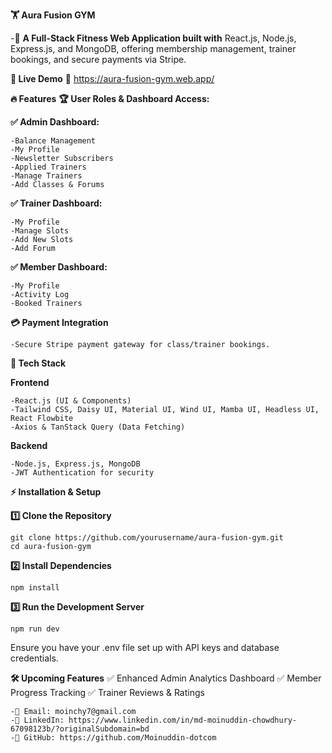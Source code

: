 **🏋️ Aura Fusion GYM**

-🚀 **A Full-Stack Fitness Web Application built with** React.js, Node.js, Express.js, and MongoDB, offering membership management, trainer bookings, and secure payments via Stripe.

**🌟 Live Demo**
🔗 https://aura-fusion-gym.web.app/


**🔥 Features**
**🏆 User Roles & Dashboard Access:**


**✅ Admin Dashboard:**

    -Balance Management
    -My Profile
    -Newsletter Subscribers
    -Applied Trainers
    -Manage Trainers
    -Add Classes & Forums


**✅ Trainer Dashboard:**

    -My Profile
    -Manage Slots
    -Add New Slots
    -Add Forum


**✅ Member Dashboard:**

    -My Profile
    -Activity Log
    -Booked Trainers


**💳 Payment Integration**

    -Secure Stripe payment gateway for class/trainer bookings.

**🚀 Tech Stack**


**Frontend**

    -React.js (UI & Components)
    -Tailwind CSS, Daisy UI, Material UI, Wind UI, Mamba UI, Headless UI, React Flowbite
    -Axios & TanStack Query (Data Fetching)
**Backend**

    -Node.js, Express.js, MongoDB
    -JWT Authentication for security



**⚡ Installation & Setup**

**1️⃣ Clone the Repository**

    git clone https://github.com/yourusername/aura-fusion-gym.git
    cd aura-fusion-gym

**2️⃣ Install Dependencies**

    npm install


**3️⃣ Run the Development Server**

    npm run dev


Ensure you have your .env file set up with API keys and database credentials.


**🛠️ Upcoming Features**
✅ Enhanced Admin Analytics Dashboard
✅ Member Progress Tracking
✅ Trainer Reviews & Ratings


    -📧 Email: moinchy7@gmail.com
    -🔗 LinkedIn: https://www.linkedin.com/in/md-moinuddin-chowdhury-67098123b/?originalSubdomain=bd
    -🔗 GitHub: https://github.com/Moinuddin-dotcom
